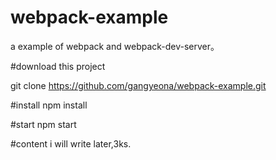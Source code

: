 # webpack-example
a example of webpack and webpack-dev-server。

#download this project

git clone https://github.com/gangyeona/webpack-example.git

#install
npm install

#start
npm start

#content
i will write later,3ks.
